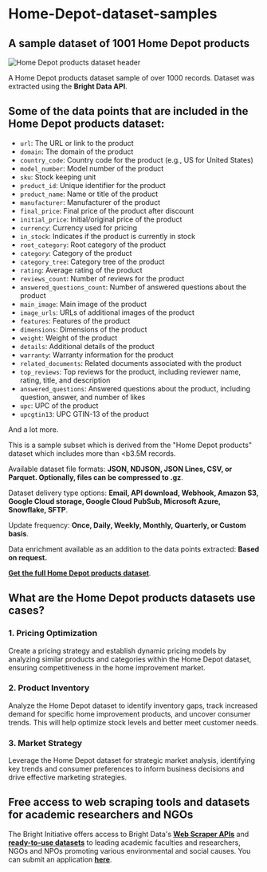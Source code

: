 # Home-Depot-dataset-samples

<h2>A sample dataset of 1001 Home Depot products</h2>

![Home Depot products dataset header](https://github.com/luminati-io/Zara-dataset-sample/blob/main/Zara-datasets.png)

A Home Depot products dataset sample of over 1000 records. Dataset was extracted using the <b>Bright Data API</b>.

<h2>Some of the data points that are included in the Home Depot products dataset:</h2>

* ```url```: The URL or link to the product  
* ```domain```: The domain of the product  
* ```country_code```: Country code for the product (e.g., US for United States)  
* ```model_number```: Model number of the product  
* ```sku```: Stock keeping unit  
* ```product_id```: Unique identifier for the product  
* ```product_name```: Name or title of the product  
* ```manufacturer```: Manufacturer of the product  
* ```final_price```: Final price of the product after discount  
* ```initial_price```: Initial/original price of the product  
* ```currency```: Currency used for pricing  
* ```in_stock```: Indicates if the product is currently in stock  
* ```root_category```: Root category of the product  
* ```category```: Category of the product  
* ```category_tree```: Category tree of the product  
* ```rating```: Average rating of the product  
* ```reviews_count```: Number of reviews for the product  
* ```answered_questions_count```: Number of answered questions about the product  
* ```main_image```: Main image of the product  
* ```image_urls```: URLs of additional images of the product  
* ```features```: Features of the product  
* ```dimensions```: Dimensions of the product  
* ```weight```: Weight of the product  
* ```details```: Additional details of the product  
* ```warranty```: Warranty information for the product  
* ```related_documents```: Related documents associated with the product  
* ```top_reviews```: Top reviews for the product, including reviewer name, rating, title, and description  
* ```answered_questions```: Answered questions about the product, including question, answer, and number of likes  
* ```upc```: UPC of the product  
* ```upcgtin13```: UPC GTIN-13 of the product  

And a lot more.

This is a sample subset which is derived from the "Home Depot products"
dataset which includes more than <b3.5M records</b>.

Available dataset file formats: <b>JSON, NDJSON, JSON Lines, CSV, or Parquet. Optionally, files can be compressed to .gz</b>.

Dataset delivery type options: <b>Email, API download, Webhook, Amazon S3, Google Cloud storage, Google Cloud PubSub, Microsoft Azure, Snowflake, SFTP</b>.

Update frequency: <b>Once, Daily, Weekly, Monthly, Quarterly, or Custom basis</b>.

Data enrichment available as an addition to the data points extracted: <b>Based on request.</b>

<b>[Get the full Home Depot products dataset](https://brightdata.com/products/datasets/home-depot)</b>.

<h2>What are the Home Depot products datasets use cases?</h2>

<h3>1. Pricing Optimization</h3>
Create a pricing strategy and establish dynamic pricing models by analyzing similar products and categories within the Home Depot dataset, ensuring competitiveness in the home improvement market.

<h3>2. Product Inventory</h3>
Analyze the Home Depot dataset to identify inventory gaps, track increased demand for specific home improvement products, and uncover consumer trends. This will help optimize stock levels and better meet customer needs.

<h3>3. Market Strategy</h3>
Leverage the Home Depot dataset for strategic market analysis, identifying key trends and consumer preferences to inform business decisions and drive effective marketing strategies.

<h2>Free access to web scraping tools and datasets for academic researchers and NGOs</h2>

The Bright Initiative offers access to Bright Data's <b>[Web Scraper APIs](https://brightdata.com/products/web-scraper)</b> and <b>[ready-to-use datasets](https://brightdata.com/products/datasets)</b> to leading academic faculties and researchers, NGOs and NPOs promoting various environmental and social causes. You can submit an application <b>[here](https://brightinitiative.com)</b>.
